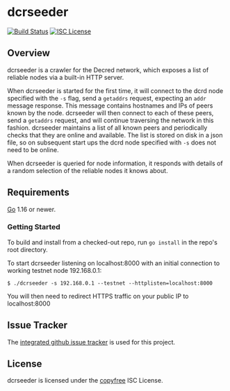 dcrseeder
=========

[![Build Status](https://github.com/decred/dcrseeder/workflows/Build%20and%20Test/badge.svg)](https://github.com/decred/dcrseeder/actions)
[![ISC License](https://img.shields.io/badge/license-ISC-blue.svg)](http://copyfree.org)

## Overview

dcrseeder is a crawler for the Decred network, which exposes a list of reliable
nodes via a built-in HTTP server.

When dcrseeder is started for the first time, it will connect to the dcrd node
specified with the `-s` flag, send a `getaddrs` request, expecting an  `addr`
message response. This message contains hostnames and IPs of peers known by the
node. dcrseeder will then connect to each of these peers, send a `getaddrs`
request, and will continue traversing the network in this fashion. dcrseeder
maintains a list of all known peers and periodically checks that they are
online and available. The list is stored on disk in a json file, so on
subsequent start ups the dcrd node specified with `-s` does not need to be
online.

When dcrseeder is queried for node information, it responds with details of a
random selection of the reliable nodes it knows about.

## Requirements

[Go](https://golang.org) 1.16 or newer.

### Getting Started

To build and install from a checked-out repo, run `go install` in the repo's
root directory.

To start dcrseeder listening on localhost:8000 with an initial connection to working testnet node 192.168.0.1:

```no-highlight
$ ./dcrseeder -s 192.168.0.1 --testnet --httplisten=localhost:8000
```

You will then need to redirect HTTPS traffic on your public IP to localhost:8000

## Issue Tracker

The [integrated github issue tracker](https://github.com/decred/dcrseeder/issues)
is used for this project.

## License

dcrseeder is licensed under the [copyfree](http://copyfree.org) ISC License.

